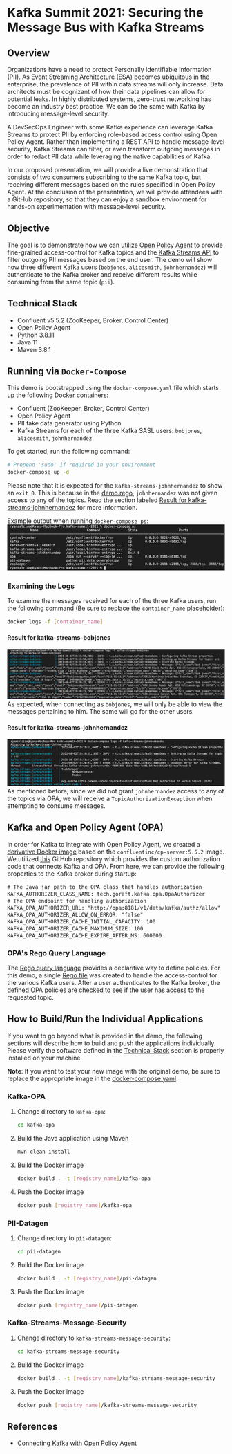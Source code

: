 # Kafka Summit 2021: Securing the Message Bus with Kafka Streams


## Overview
Organizations have a need to protect Personally Identifiable Information (PII). As Event Streaming Architecture (ESA) becomes ubiquitous in the enterprise, the prevalence of PII within data streams will only increase. Data architects must be cognizant of how their data pipelines can allow for potential leaks. In highly distributed systems, zero-trust networking has become an industry best practice. We can do the same with Kafka by introducing message-level security.

A DevSecOps Engineer with some Kafka experience can leverage Kafka Streams to protect PII by enforcing role-based access control using Open Policy Agent. Rather than implementing a REST API to handle message-level security, Kafka Streams can filter, or even transform outgoing messages in order to redact PII data while leveraging the native capabilities of Kafka.

In our proposed presentation, we will provide a live demonstration that consists of two consumers subscribing to the same Kafka topic, but receiving different messages based on the rules specified in Open Policy Agent. At the conclusion of the presentation, we will provide attendees with a GitHub repository, so that they can enjoy a sandbox environment for hands-on experimentation with message-level security.


## Objective
The goal is to demonstrate how we can utilize [Open Policy Agent](https://www.openpolicyagent.org/) to provide fine-grained access-control for Kafka topics and the [Kafka Streams API](https://www.confluent.io/product/kafka-streams-api/) to filter outgoing PII messages based on the end user. The demo will show how three different Kafka users (`bobjones`, `alicesmith`, `johnhernandez`) will authenticate to the Kafka broker and receive different results while consuming from the same topic (`pii`).


## Technical Stack
- Confluent v5.5.2 (ZooKeeper, Broker, Control Center)
- Open Policy Agent
- Python 3.8.11
- Java 11
- Maven 3.8.1


## Running via `Docker-Compose`
This demo is bootstrapped using the `docker-compose.yaml` file which starts up the following Docker containers:
- Confluent (ZooKeeper, Broker, Control Center)
- Open Policy Agent
- PII fake data generator using Python
- Kafka Streams for each of the three Kafka SASL users: `bobjones`, `alicesmith`, `johnhernandez`

To get started, run the following command:
```sh
# Prepend 'sudo' if required in your environment
docker-compose up -d
```

Please note that it is expected for the `kafka-streams-johnhernandez` to show an `exit 0`. This is because in the [demo.rego](./policies/demo.rego), `johnhernandez` was not given access to any of the topics. Read the section labeled [Result for kafka-streams-johnhernandez](#result-for-kafka-streams-johnhernandez) for more information.

Example output when running `docker-compose ps`:
![docker-compose ps](./screenshots/docker-compose-up-output.png)


### Examining the Logs
To examine the messages received for each of the three Kafka users, run the following command (Be sure to replace the `container_name` placeholder):
```sh
docker logs -f [container_name]
```


#### Result for kafka-streams-bobjones
![docker-compose logs -f kafka-streams-bobjones](./screenshots/kafka-streams-bobjones-output.png)
As expected, when connecting as `bobjones`, we will only be able to view the messages pertaining to him. The same will go for the other users.


#### Result for kafka-streams-johnhernandez
![docker-compose logs -f kafka-streams-johnhernandez](./screenshots/kafka-streams-johnhernandez-output.png)
As mentioned before, since we did not grant `johnhernandez` access to any of the topics via OPA, we will receive a `TopicAuthorizationException` when attempting to consume messages.


## Kafka and Open Policy Agent (OPA)
In order for Kafka to integrate with Open Policy Agent, we created a [derivative Docker image](./kafka-opa/Dockerfile) based on the `confluentinc/cp-server:5.5.2` image. We utilized [this](https://github.com/open-policy-agent/contrib/tree/main/kafka_authorizer) GitHub repository which provides the custom authorization code that connects Kafka and OPA. From here, we can provide the following properties to the Kafka broker during startup:
```
# The Java jar path to the OPA class that handles authorization
KAFKA_AUTHORIZER_CLASS_NAME: tech.goraft.kafka.opa.OpaAuthorizer
# The OPA endpoint for handling authorization
KAFKA_OPA_AUTHORIZER_URL: "http://opa:8181/v1/data/kafka/authz/allow"
KAFKA_OPA_AUTHORIZER_ALLOW_ON_ERROR: "false"
KAFKA_OPA_AUTHORIZER_CACHE_INITIAL_CAPACITY: 100
KAFKA_OPA_AUTHORIZER_CACHE_MAXIMUM_SIZE: 100
KAFKA_OPA_AUTHORIZER_CACHE_EXPIRE_AFTER_MS: 600000
```


### OPA's Rego Query Language
The [Rego query language](https://www.openpolicyagent.org/docs/latest/policy-language/) provides a declaritive way to define policies. For this demo, a single [Rego file](./policies/demo.rego) was created to handle the access-control for the various Kafka users. After a user authenticates to the Kafka broker, the defined OPA policies are checked to see if the user has access to the requested topic.


## How to Build/Run the Individual Applications
If you want to go beyond what is provided in the demo, the following sections will describe how to build and push the applications individually. Please verify the software defined in the [Technical Stack](#technical-stack) section is properly installed on your machine.

__Note__: If you want to test your new image with the original demo, be sure to replace the appropriate image in the [docker-compose.yaml](./docker-compose.yaml).


### Kafka-OPA
1. Change directory to `kafka-opa`:
    ```sh
    cd kafka-opa
    ```
2. Build the Java application using Maven
    ```sh
    mvn clean install
    ```
3. Build the Docker image
    ```sh
    docker build . -t [registry_name]/kafka-opa
    ```
4. Push the Docker image
    ```sh
    docker push [registry_name]/kafka-opa
    ```


### PII-Datagen
1. Change directory to `pii-datagen`:
    ```sh
    cd pii-datagen
    ```
2. Build the Docker image
    ```sh
    docker build . -t [registry_name]/pii-datagen
    ```
3. Push the Docker image
    ```sh
    docker push [registry_name]/pii-datagen
    ```


### Kafka-Streams-Message-Security
1. Change directory to `kafka-streams-message-security`:
    ```sh
    cd kafka-streams-message-security
    ```
2. Build the Docker image
    ```sh
    docker build . -t [registry_name]/kafka-streams-message-security
    ```
3. Push the Docker image
    ```sh
    docker push [registry_name]/kafka-streams-message-security
    ```


## References
- [Connecting Kafka with Open Policy Agent](https://github.com/open-policy-agent/contrib/tree/main/kafka_authorizer)